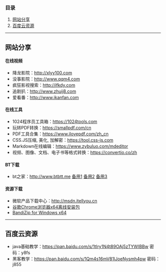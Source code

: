 ### 目录
  1. [网站分享](#网站分享)  
  2. [百度云资源](#百度云资源)  
------
## 网站分享  
#### 在线视频 
- 降龙影院：http://xlyy100.com
- 没事影院：http://www.qqm4.com
- 疯狂影视搜索：http://ifkdy.com
- 追剧扒：http://www.zhuij8.com
- 爱看番：http://www.ikanfan.com
#### 在线工具  
- 1024程序员工具箱：https://1024tools.com
- 玩转PDF转换：https://smallpdf.com/cn
- PDF工具合集：https://www.ilovepdf.com/zh_cn
- CSS.JS压缩, 美化, 加解密：https://tool.css-js.com
- Markdown在线编辑：https://www.zybuluo.com/mdeditor
- 视频、图像、文档、电子书等格式转换：https://convertio.co/zh
#### BT下载 
- bt之家：http://www.btbtt.me  [备用1](http://www.btbtt.co)  [备用2](http://www.btbtt.pw/) [备用3](http://www.btbtt.com/)  
#### 资源下载 
- 微软产品下载中心：http://msdn.itellyou.cn
- [谷歌Chrome浏览器x64离线安装包](https://www.google.com/chrome/browser/desktop/index.html?platform=win64&extra=stablechannel&standalone=1)
- [BandiZip for Windows x64](https://cn.bandisoft.com/bandizip//bandizip/dl.php?web)  
***
## 百度云资源  
- java基础教学：https://pan.baidu.com/s/1tIry1N4t89OAj5zTYWIBBw 密码：y8fs
- 黑客教学：https://pan.baidu.com/s/1Qm4s16mV81lJoeNysmh4pw 密码：j855
